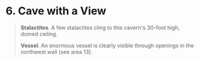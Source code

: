# 6. Cave with a View

>**Stalactites**. A few stalactites cling to this cavern's 30-foot high, domed ceiling.
>
>**Vessel**. An enormous vessel is clearly visible through openings in the northwest wall (see area 13).
>